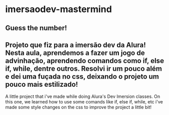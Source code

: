 # imersaodev-mastermind
Guess the number!
-------------------
Projeto que fiz para a imersão dev da Alura! Nesta aula, aprendemos a fazer um jogo de advinhação, aprendendo comandos como if, else if, while, dentre outros.
Resolvi ir um pouco além e dei uma fuçada no css, deixando o projeto um pouco mais estilizado!
-------------------
A little project that i've made while doing Alura's Dev Imersion classes. On this one, we learned how to use some comands like if, else if, while, etc
i've made some style changes on the css to improve the project a little bit!
